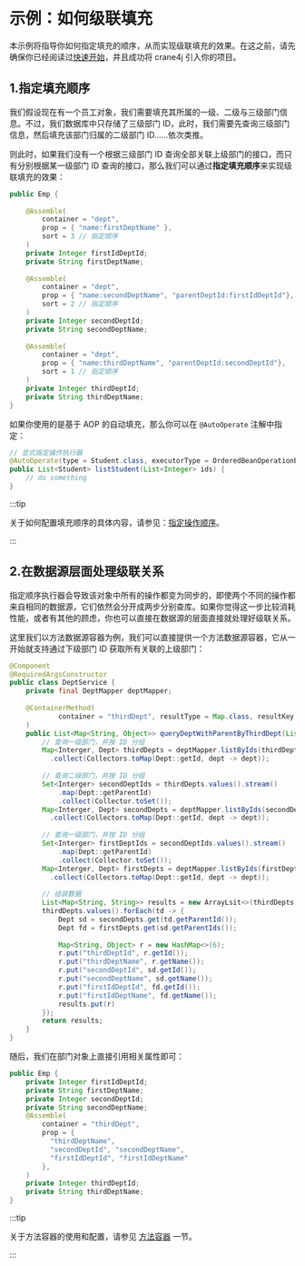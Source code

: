 # 示例：如何级联填充

本示例将指导你如何指定填充的顺序，从而实现级联填充的效果。在这之前，请先确保你已经阅读过[快速开始](./../user_guide/getting_started/getting_started_abstract.md)，并且成功将 crane4j 引入你的项目。

## 1.指定填充顺序

我们假设现在有一个员工对象，我们需要填充其所属的一级、二级与三级部门信息。不过，我们数据库中只存储了三级部门 ID，此时，我们需要先查询三级部门信息，然后填充该部门归属的二级部门 ID……依次类推。

则此时，如果我们没有一个根据三级部门 ID 查询全部关联上级部门的接口，而只有分别根据某一级部门 ID 查询的接口，那么我们可以通过**指定填充顺序**来实现级联填充的效果：

~~~java
public Emp {
  
    @Assemble(
      	container = "dept", 
      	prop = { "name:firstDeptName" },
      	sort = 3 // 指定顺序
    )
  	private Integer firstIdDeptId;
  	private String firstDeptName;
  
  	@Assemble(
      	container = "dept", 
      	prop = { "name:secondDeptName", "parentDeptId:firstIdDeptId"},
      	sort = 2 // 指定顺序
    )
  	private Integer secondDeptId;
  	private String secondDeptName;
  
  	@Assemble(
      	container = "dept", 
      	prop = { "name:thirdDeptName", "parentDeptId:secondDeptId"},
      	sort = 1 // 指定顺序
    )
  	private Integer thirdDeptId;
  	private String thirdDeptName;
}
~~~

如果你使用的是基于 AOP 的自动填充，那么你可以在 `@AutoOperate` 注解中指定：

~~~java
// 显式指定操作执行器
@AutoOperate(type = Student.class, executorType = OrderedBeanOperationExecutor.class)
public List<Student> listStudent(List<Integer> ids) {
    // do something
}
~~~

:::tip

关于如何配置填充顺序的具体内容，请参见：[指定操作顺序](./../basic/operation_sort.md)。

:::

## 2.在数据源层面处理级联关系

指定顺序执行器会导致该对象中所有的操作都变为同步的，即使两个不同的操作都来自相同的数据源，它们依然会分开成两步分别查库。如果你觉得这一步比较消耗性能，或者有其他的顾虑，你也可以直接在数据源的层面直接就处理好级联关系。

这里我们以方法数据源容器为例，我们可以直接提供一个方法数据源容器，它从一开始就支持通过下级部门 ID 获取所有关联的上级部门：

~~~java
@Component
@RequiredArgsConstructor
public class DeptService {
  	private final DeptMapper deptMapper;
  
  	@ContainerMethod(
    		container = "thirdDept", resultType = Map.class, resultKey = "thirdDeptId"
    )
  	public List<Map<String, Object>> queryDeptWithParentByThirdDept(List<Integer> thirdDeptIds) {
      	// 查询一级部门，并按 ID 分组
      	Map<Interger, Dept> thirdDepts = deptMapper.listByIds(thirdDeptIds).stream()
          .collect(Collectors.toMap(Dept::getId, dept -> dept));
      
      	// 查询二级部门，并按 ID 分组
      	Set<Interger> secondDeptIds = thirdDepts.values().stream()
          	.map(Dept::getParentId)
          	.collect(Collector.toSet());
      	Map<Interger, Dept> secondDepts = deptMapper.listByIds(secondDeptIds).stream()
          .collect(Collectors.toMap(Dept::getId, dept -> dept));
      
      	// 查询一级部门，并按 ID 分组
      	Set<Interger> firstDeptIds = secondDeptIds.values().stream()
          	.map(Dept::getParentId)
          	.collect(Collector.toSet());
      	Map<Interger, Dept> firstDepts = deptMapper.listByIds(firstDeptIds).stream()
          .collect(Collectors.toMap(Dept::getId, dept -> dept));
      
      	// 组装数据
      	List<Map<String, String>> results = new ArrayLsit<>(thirdDepts.size());
      	thirdDepts.values().forEach(td -> {
          	Dept sd = secondDepts.get(td.getParentId());
          	Dept fd = firstDepts.get(sd.getParentIds());
          
          	Map<String, Object> r = new HashMap<>(6);
          	r.put("thirdDeptId", r.getId());
          	r.put("thirdDeptName", r.getName());
          	r.put("secondDeptId", sd.getId());
          	r.put("secondDeptName", sd.getName());
          	r.put("firstIdDeptId", fd.getId());
          	r.put("firstIdDeptName", fd.getName());
          	results.put(r)
        });
        return results;
    } 
}
~~~

随后，我们在部门对象上直接引用相关属性即可：

~~~java
public Emp {
  	private Integer firstIdDeptId;
  	private String firstDeptName;
  	private Integer secondDeptId;
  	private String secondDeptName;
  	@Assemble(
      	container = "thirdDept", 
      	prop = { 
          "thirdDeptName", 
          "secondDeptId", "secondDeptName",
          "firstIdDeptId", "firstIdDeptName"
        },
    )
  	private Integer thirdDeptId;
  	private String thirdDeptName;
}
~~~

:::tip

关于方法容器的使用和配置，请参见 [方法容器](./../basic/container/method_container.md) 一节。

:::
